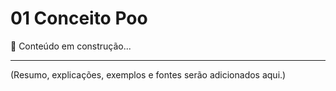# 01 Conceito Poo

📌 Conteúdo em construção...

---

(Resumo, explicações, exemplos e fontes serão adicionados aqui.)